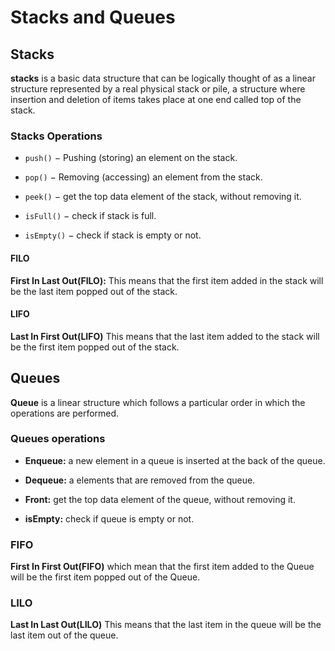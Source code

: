 # Stacks and Queues

## Stacks

**stacks** is a basic data structure that can be logically thought of as a linear structure represented by a real physical stack or pile, a structure where insertion and deletion of items takes place at one end called top of the stack.

### Stacks Operations

- ``push()`` − Pushing (storing) an element on the stack.

- ``pop()`` − Removing (accessing) an element from the stack.

- ``peek()`` − get the top data element of the stack, without removing it.

- ``isFull()`` − check if stack is full.

- ``isEmpty()`` − check if stack is empty or not.
  
#### FILO

**First In Last Out(FILO):** This means that the first item added in the stack will be the last item popped out of the stack.

#### LIFO

**Last In First Out(LIFO)** This means that the last item added to the stack will be the first item popped out of the stack.

## Queues

**Queue** is a linear structure which follows a particular order in which the operations are performed.

### Queues operations

- **Enqueue:** a new element in a queue is inserted at the back of the queue.

- **Dequeue:** a elements that are removed from the queue.

- **Front:** get the top data element of the queue, without removing it.

- **isEmpty:** check if queue is empty or not.

### FIFO

**First In First Out(FIFO)** which mean that the first item added to the Queue will be the first item popped out of the Queue.

### LILO

**Last In Last Out(LILO)** This means that the last item in the queue will be the last item out of the queue.
